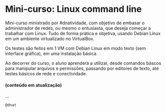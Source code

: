# Mini-curso: Linux command line

Mini-curso ministrado por #dnatividade, com objetivo de embasar o administrador de redes, ou mesmo o entusiasta, que deseja começar a trabalhar com Linux. Tudo de forma prática e objetiva, usando Debian Linux em um ambiente virtualizado no VirtualBox.

Os testes são feitos em 1 VM com Debian Linux em modo texto (sem interface gráfica), em uma instalação básica.

Ao decorrer do curso, o aluno aprenderá a utilizar, desde comandos báscos para manipular arquivos e permissões, passando por editores de texto, até testes básicos de rede e conectividade.

#### (conteúdo em atualização)
...

```
@dnat
```

